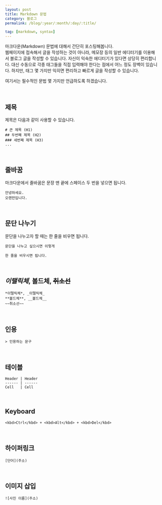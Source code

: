 ```yaml
---
layout: post
title: Markdown 문법
category: 블로그
permalink: /blog/:year/:month/:day/:title/

tag: [markdown, syntax]
---
```


마크다운(Markdown) 문법에 대해서 간단히 포스팅해봅니다.  
웹페이지에 접속해서 글을 작성하는 것이 아니라, 메모장 등의 일반 에디터기를 이용해서
블로그 글을 작성할 수 있습니다. 자신이 익숙한 에디터기가 있다면 상당히 편리합니다.
대신 수동으로 각종 태그들을 직접 입력해야 한다는 점에서 어느 정도 장벽이 있습니다.
하지만, 태그 몇 가지만 익히면 편리하고 빠르게 글을 작성할 수 있습니다.

여기서는 필수적인 문법 몇 가지만 언급하도록 하겠습니다.

<br>

## 제목

제목은 다음과 같이 사용할 수 있습니다.

~~~
# 큰 제목 (H1)
## 두번째 제목 (H2)
### 세번째 제목 (H3)
...
~~~

<br>


## 줄바꿈

마크다운에서 줄바꿈은 문장 맨 끝에 스페이스 두 번을 넣으면 됩니다.

~~~
안녕하세요.  
오랜만입니다.
~~~

<br>

## 문단 나누기

문단을 나누고자 할 때는 한 줄을 비우면 됩니다.

~~~
문단을 나누고 싶으시면 이렇게

한 줄을 비우시면 됩니다.
~~~

<br>



## *이탤릭체*, **볼드체**, ~~취소선~~

~~~
*이탤릭체*, _이탤릭체_
**볼드체**, __볼드체__
~~취소선~~
~~~

<br>

## 인용

~~~
> 인용하는 문구
~~~

<br>

## 테이블

~~~
Header | Header
------ | ------
Cell   | Cell  
~~~

<br>

## Keyboard

~~~
<kbd>Ctrl</kbd> + <kbd>Alt</kbd> + <kbd>Del</kbd>
~~~

<br>

## 하이퍼링크

~~~
[단어](주소)
~~~



<br>

## 이미지 삽입

~~~
![사진 이름](주소)
~~~
